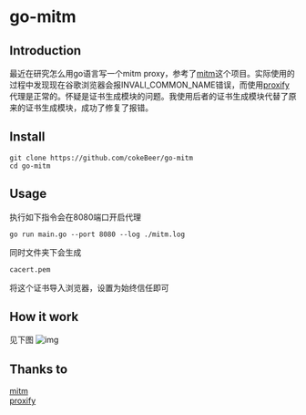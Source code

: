 # go-mitm
## Introduction
最近在研究怎么用go语言写一个mitm proxy，参考了[mitm](https://github.com/lyyyuna/mitm)这个项目。实际使用的过程中发现现在谷歌浏览器会报INVALI_COMMON_NAME错误，而使用[proxify](https://github.com/projectdiscovery/proxify)代理是正常的。怀疑是证书生成模块的问题。我使用后者的证书生成模块代替了原来的证书生成模块，成功了修复了报错。
## Install
```
git clone https://github.com/cokeBeer/go-mitm
cd go-mitm
```
## Usage
执行如下指令会在8080端口开启代理
```
go run main.go --port 8080 --log ./mitm.log
```
同时文件夹下会生成
```
cacert.pem
```
将这个证书导入浏览器，设置为始终信任即可
## How it work
见下图
![img](https://i.bmp.ovh/imgs/2022/04/11/86f40bf749ef1467.png)
## Thanks to
[mitm](https://github.com/lyyyuna/mitm)\
[proxify](https://github.com/projectdiscovery/proxify)